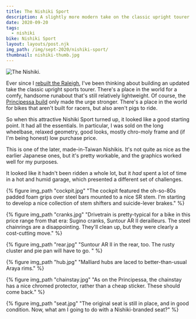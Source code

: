 ```yaml
---
title: The Nishiki Sport
description: A slightly more modern take on the classic upright tourer.
date: 2020-09-20
tags:
  - nishiki
bike: Nishiki Sport
layout: layouts/post.njk
img_path: /img/sept-2020/nishiki-sport/
thumbnail: nishiki-thumb.jpg
---
```


<img src="{{ img_path }}nishiki.jpg" alt="The Nishiki." class="wide">

Ever since I [rebuilt the Raleigh](/tags/raleigh-sports/), I've been thinking about building an updated take the classic upright sports tourer. There's a place in the world for a comfy, handsome runabout that's still relatively lightweight. Of course, the [Principessa build](/tags/principessa/) only made the urge stronger. There's a place in the world for bikes that aren't built for racers, but also aren't pigs to ride.

So when this attractive Nishiki Sport turned up, it looked like a good starting point. It had all the essentials. In particular, I was sold on the long wheelbase, relaxed geometry, good looks, mostly chro-moly frame and (if I'm being honest) low purchase price. 

This is one of the later, made-in-Taiwan Nishikis. It's not quite as nice as the earlier Japanese ones, but it's pretty workable, and the graphics worked well for my purposes.

It looked like it hadn't been ridden a whole lot, but it *had* spent a lot of time in a hot and humid garage, which presented a different set of challenges.

<div class="photogrid">

  {% figure img_path "cockpit.jpg" "The cockpit featured the oh-so-80s padded foam grips over steel bars mounted to a nice SR stem. I'm starting to develop a nice collection of stem shifters and suicide-lever brakes."  %}

  {% figure img_path "cranks.jpg" "Drivetrain is pretty-typical for a bike in this price range from that era: Sugino cranks, Suntour AR II derailleurs. The steel chainrings are a disappointing. They'll clean up, but they were clearly a cost-cutting move." %}

  {% figure img_path "rear.jpg" "Suntour AR II in the rear, too. The rusty cluster and pie pan will have to go. " %}

  {% figure img_path "hub.jpg" "Malliard hubs are laced to better-than-usual Araya rims." %}

  {% figure img_path "chainstay.jpg" "As on the Principessa, the chainstay has a nice chromed protector, rather than a cheap sticker. These should come back." %}

  {% figure img_path "seat.jpg" "The original seat is still in place, and in good condition. Now, what am I going to do with a Nishiki-branded seat?" %}
</div>
